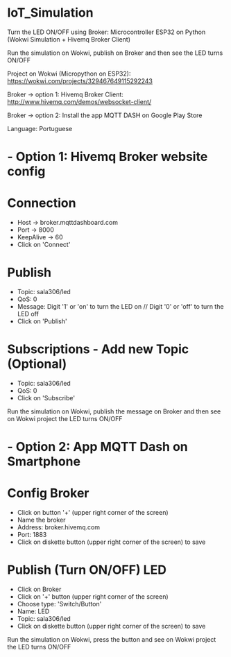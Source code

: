 # IoT_Simulation
Turn the LED ON/OFF using Broker: Microcontroller ESP32 on Python (Wokwi Simulation + Hivemq Broker Client)

Run the simulation on Wokwi, publish on Broker and then see the LED turns ON/OFF

Project on Wokwi (Micropython on ESP32): https://wokwi.com/projects/329467649115292243

Broker -> option 1: Hivemq Broker Client: http://www.hivemq.com/demos/websocket-client/

Broker -> option 2: Install the app MQTT DASH on Google Play Store

Language: Portuguese

# - Option 1: Hivemq Broker website config
# Connection
- Host -> broker.mqttdashboard.com
- Port -> 8000
- KeepAlive -> 60
- Click on 'Connect'

# Publish
- Topic: sala306/led
- QoS: 0
- Message: Digit '1' or 'on' to turn the LED on // Digit '0' or 'off' to turn the LED off
- Click on 'Publish'

# Subscriptions - Add new Topic (Optional)
- Topic: sala306/led 
- QoS: 0
- Click on 'Subscribe'

Run the simulation on Wokwi, publish the message on Broker and then see on Wokwi project the LED turns ON/OFF

# - Option 2: App MQTT Dash on Smartphone
# Config Broker
- Click on button '+' (upper right corner of the screen)
- Name the broker
- Address: broker.hivemq.com
- Port: 1883
- Click on diskette button (upper right corner of the screen) to save

# Publish (Turn ON/OFF) LED
-  Click on Broker
-  Click on '+' button (upper right corner of the screen)
-  Choose type: 'Switch/Button'
-  Name: LED
-  Topic: sala306/led
- Click on diskette button (upper right corner of the screen) to save

Run the simulation on Wokwi, press the button and see on Wokwi project the LED turns ON/OFF
